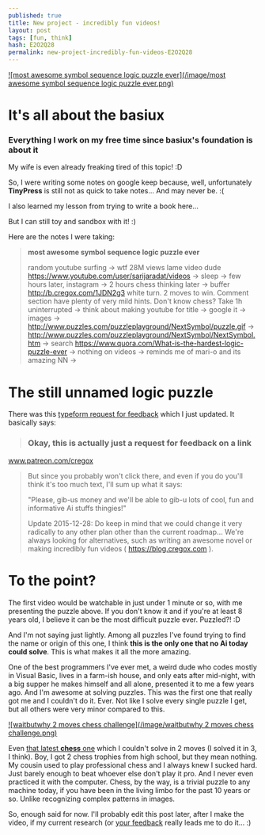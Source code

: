 ```yaml
---
published: true
title: New project - incredibly fun videos!
layout: post
tags: [fun, think]
hash: E2O2Q28
permalink: new-project-incredibly-fun-videos-E2O2Q28
---
```

[![most awesome symbol sequence logic puzzle ever](/image/most awesome symbol sequence logic puzzle ever.png)](http://www.puzzles.com/puzzleplayground/NextSymbol/NextSymbol.htm)

# It's all about the basiux

### Everything I work on my free time since basiux's foundation is about it

My wife is even already freaking tired of this topic! :D

So, I were writing some notes on google keep because, well, unfortunately **TinyPress** is still not as quick to take notes... And may never be. :(

I also learned my lesson from trying to write a book here...

But I can still toy and sandbox with it! :)

Here are the notes I were taking:

> **most awesome symbol sequence logic puzzle ever**
>
> random youtube surfing -> wtf 28M views lame video dude https://www.youtube.com/user/sarijaradat/videos -> sleep -> few hours later, instagram -> 2 hours chess thinking later -> buffer  http://b.cregox.com/1JDN2g3 white turn. 2 moves to win. Comment section have plenty of very mild hints. Don't know chess? Take 1h uninterrupted -> think about making youtube for title -> google it -> images -> http://www.puzzles.com/puzzleplayground/NextSymbol/puzzle.gif -> http://www.puzzles.com/puzzleplayground/NextSymbol/NextSymbol.htm -> search
https://www.quora.com/What-is-the-hardest-logic-puzzle-ever -> nothing on videos -> reminds me of mari-o and its amazing NN ->

# The still unnamed logic puzzle

There was this [typeform request for feedback](https://cregox.typeform.com/to/NFTkop) which I just updated. It basically says:

> ### Okay, this is actually just a request for feedback on a link
www.patreon.com/cregox
>
> But since you probably won't click there, and even if you do you'll think it's too much text, I'll sum up what it says:
>
>"Please, gib-us money and we'll be able to gib-u lots of cool, fun and informative Ai stuffs thingies!"
>
>Update 2015-12-28: Do keep in mind that we could change it very radically to any other plan other than the current roadmap... We're always looking for alternatives, such as writing an awesome novel or making incredibly fun videos ( https://blog.cregox.com ).

# To the point?

The first video would be watchable in just under 1 minute or so, with me presenting the puzzle above. If you don't know it and if you're at least 8 years old, I believe it can be the most difficult puzzle ever. Puzzled?! :D

And I'm not saying just lightly. Among all puzzles I've found trying to find the name or origin of this one, I think **this is the only one that no Ai today could solve**. This is what makes it all the more amazing.

One of the best programmers I've ever met, a weird dude who codes mostly in Visual Basic, lives in a farm-ish house, and only eats after mid-night, with a big supper he makes himself and all alone, presented it to me a few years ago. And I'm awesome at solving puzzles. This was the first one that really got me and I couldn't do it. Ever. Not like I solve every single puzzle I get, but all others were very minor compared to this.

[![waitbutwhy 2 moves chess challenge](/image/waitbutwhy 2 moves chess challenge.png)](http://b.cregox.com/1JDN2g3)

Even [that latest **chess** one](http://b.cregox.com/1JDN2g3) which I couldn't solve in 2 moves (I solved it in 3, I think). Boy, I got 2 chess trophies from high school, but they mean nothing. My cousin used to play professional chess and I always knew I sucked hard. Just barely enough to beat whoever else don't play it pro. And I never even practiced it with the computer. Chess, by the way, is a trivial puzzle to any machine today, if you have been in the living limbo for the past 10 years or so. Unlike recognizing complex patterns in images.

So, enough said for now. I'll probably edit this post later, after I make the video, if my current research (or [your feedback](https://talk.cregox.com) really leads me to do it... :)
